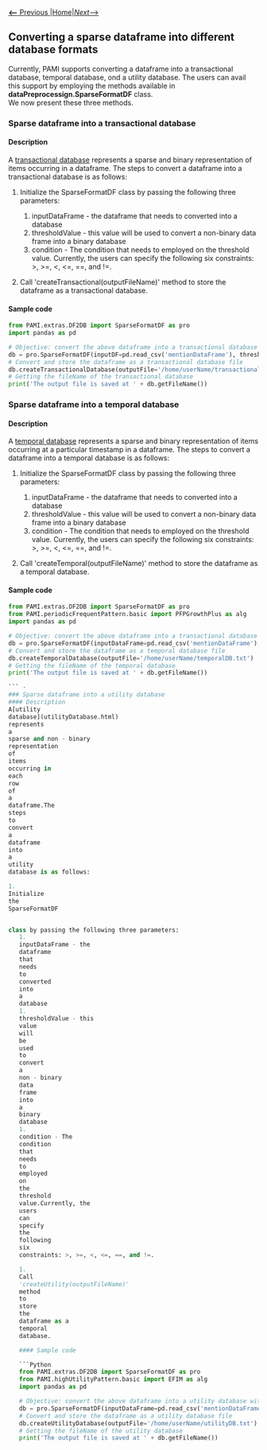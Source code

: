 [__<--__ Previous ](aboutPAMI.html)|[Home](installation.html)|[_Next_-->](organization.html)

## Converting a sparse dataframe into different database formats
Currently, PAMI supports converting a dataframe into a transactional database, temporal database, ond a utility database.
The users can avail this support by employing the methods available in **dataPreprocessign.SparseFormatDF** class.  
We now present these three methods.

### Sparse dataframe into a transactional database
#### Description
A [transactional database](transactionalDatabase.html) represents a sparse and binary representation of items occurring in a dataframe. 
The steps to convert a dataframe into a transactional database is as follows:

1. Initialize the SparseFormatDF class by passing the following three parameters: 
   1. inputDataFrame  - the dataframe that needs to converted into a database
   1. thresholdValue  - this value will be used to convert a non-binary data frame into a binary database
   1. condition       - The condition that needs to employed on the threshold value. Currently, the users can specify 
      the following six constraints: >, >=, <, <=, ==, and !=.

1. Call 'createTransactional(outputFileName)' method to store the dataframe as a transactional database.

#### Sample code

 ```Python
from PAMI.extras.DF2DB import SparseFormatDF as pro
import pandas as pd

# Objective: convert the above dataframe into a transactional database with items whose value is greater than or equal 1.
db = pro.SparseFormatDF(inputDF=pd.read_csv('mentionDataFrame'), thresholdValue=1, condition='>=')
# Convert and store the dataframe as a transactional database file
db.createTransactionalDatabase(outputFile='/home/userName/transactionalDB.txt')
# Getting the fileName of the transactional database
print('The output file is saved at ' + db.getFileName())


   ```

### Sparse dataframe into a temporal database
#### Description
A [temporal database](temporalDatabase.html) represents a sparse and binary representation of items occurring at a particular timestamp
in a dataframe.  The steps to convert a dataframe into a temporal database is as follows:

1. Initialize the SparseFormatDF class by passing the following three parameters: 
   1. inputDataFrame  - the dataframe that needs to converted into a database
   1. thresholdValue  - this value will be used to convert a non-binary data frame into a binary database
   1. condition       - The condition that needs to employed on the threshold value. Currently, the users can specify 
      the following six constraints: >, >=, <, <=, ==, and !=.

1. Call 'createTemporal(outputFileName)' method to store the dataframe as a temporal database.

#### Sample code

 ```Python
from PAMI.extras.DF2DB import SparseFormatDF as pro
from PAMI.periodicFrequentPattern.basic import PFPGrowthPlus as alg
import pandas as pd

# Objective: convert the above dataframe into a transactional database with items whose value is greater than or equal 1.
db = pro.SparseFormatDF(inputDataFrame=pd.read_csv('mentionDataFrame'), thresholdValue=1, condition='>=')
# Convert and store the dataframe as a temporal database file
db.createTemporalDatabase(outputFile='/home/userName/temporalDB.txt')
# Getting the fileName of the temporal database
print('The output file is saved at ' + db.getFileName())

``` -
### Sparse dataframe into a utility database
#### Description
A[utility
database](utilityDatabase.html)
represents
a
sparse and non - binary
representation
of
items
occurring in
each
row
of
a
dataframe.The
steps
to
convert
a
dataframe
into
a
utility
database is as follows:

1.
Initialize
the
SparseFormatDF


class by passing the following three parameters:
    1.
    inputDataFrame - the
    dataframe
    that
    needs
    to
    converted
    into
    a
    database
    1.
    thresholdValue - this
    value
    will
    be
    used
    to
    convert
    a
    non - binary
    data
    frame
    into
    a
    binary
    database
    1.
    condition - The
    condition
    that
    needs
    to
    employed
    on
    the
    threshold
    value.Currently, the
    users
    can
    specify
    the
    following
    six
    constraints: >, >=, <, <=, ==, and !=.

    1.
    Call
    'createUtility(outputFileName)'
    method
    to
    store
    the
    dataframe as a
    temporal
    database.

    #### Sample code

    ```Python
    from PAMI.extras.DF2DB import SparseFormatDF as pro
    from PAMI.highUtilityPattern.basic import EFIM as alg
    import pandas as pd

    # Objective: convert the above dataframe into a utility database with items whose value is greater than or equal 1.
    db = pro.SparseFormatDF(inputDataFrame=pd.read_csv('mentionDataFrame'), thresholdValue=1, condition='>=')
    # Convert and store the dataframe as a utility database file
    db.createUtilityDatabase(outputFile='/home/userName/utilityDB.txt')
    # Getting the fileName of the utility database
    print('The output file is saved at ' + db.getFileName())

  ```
